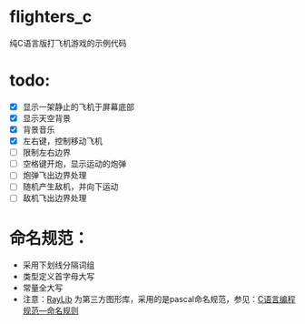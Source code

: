 # flighters_c

纯C语言版打飞机游戏的示例代码

# todo:

- [x] 显示一架静止的飞机于屏幕底部
- [x] 显示天空背景
- [x] 背景音乐
- [x] 左右键，控制移动飞机
- [ ] 限制左右边界
- [ ] 空格键开炮，显示运动的炮弹
- [ ] 炮弹飞出边界处理
- [ ] 随机产生敌机，并向下运动
- [ ] 敌机飞出边界处理

# 命名规范：

- 采用下划线分隔词组
- 类型定义首字母大写
- 常量全大写
- 注意：[RayLib](https://github.com/raysan5/raylib)
  为第三方图形库，采用的是pascal命名规范，参见：[C语言编程规范—命名规则](https://www.cnblogs.com/wfwenchao/p/5209197.html)
    